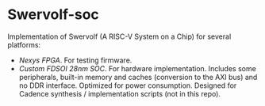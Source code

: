 # Swervolf-soc

Implementation of Swervolf (A RISC-V System on a Chip) for several platforms:

- *Nexys FPGA*. For testing firmware.
- *Custom FDSOI 28nm SOC*. For hardware implementation. Includes some peripherals, built-in memory and caches (conversion to the AXI bus) and no DDR interface. Optimized for power consumption. Designed for Cadence synthesis / implementation scripts (not in this repo).
